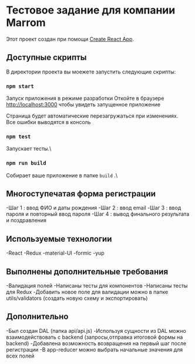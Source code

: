 # Тестовое задание для компании Marrom

Этот проект создан при помощи [Create React App](https://github.com/facebook/create-react-app).

## Доступные скрипты

В директории проекта вы моежете запустить следующие скрипты:

### `npm start`

Запуск приложения в режиме разработки
Откойте в браузере [http://localhost:3000](http://localhost:3000) чтобы увидеть запущенное приложение

Страница будет автоматические перезагружаться при изменениях.\
Все ошибки выводятся в консоль 

### `npm test`

Запускает тесты.\

### `npm run build`

Собирает ваше приложение в папке  `build` .\

## Многоступечатая форма регистрации

-Шаг 1 : ввод ФИО и даты рождения
-Шаг 2 : ввод email
-Шаг 3 : ввод пароля и повторный ввод пароля
-Шаг 4 : вывод финального результата и поздравления

## Используемые технологии

-React
-Redux
-material-UI
-formic
-yup

## Выполнены дополнительные требования

-Валидация полей
-Написаны тесты для компонентов
-Написаны тесты для Redux
-Добавить новое поле для валидации можно в папке utils/validators (создать новую схему и экспортировать)


## Дополнительно

-Был создан DAL (папка api/api.js)
-Используя сущности из DAL можно взаимодействовать с backend (запросы,отправка итоговой формы на backend)
-Добавлена возможность возвращения на первый шаг после регистрации
-В app-reducer можно выбрать начальные значения для всех полей
